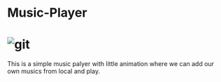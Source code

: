 # Music-Player

# ![git](https://user-images.githubusercontent.com/72196604/122989960-09b5f280-d3c1-11eb-81bd-cbacd78cdaab.JPG)
This is a simple music palyer with little animation where we can add our own musics from local and play.
